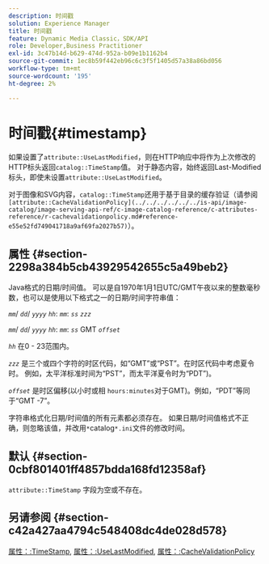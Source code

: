 ```yaml
---
description: 时间戳
solution: Experience Manager
title: 时间戳
feature: Dynamic Media Classic，SDK/API
role: Developer,Business Practitioner
exl-id: 3c47b14d-b629-474d-952a-b09e1b1162b4
source-git-commit: 1ec8b59f442eb96c6c3f5f1405d57a38a86bd056
workflow-type: tm+mt
source-wordcount: '195'
ht-degree: 2%

---
```


# 时间戳{#timestamp}

如果设置了`attribute::UseLastModified`，则在HTTP响应中将作为上次修改的HTTP标头返回`catalog::TimeStamp`值。 对于静态内容，始终返回Last-Modified标头，即使未设置`attribute::UseLastModified`。

对于图像和SVG内容，`catalog::TimeStamp`还用于基于目录的缓存验证（请参阅` [attribute::CacheValidationPolicy](../../../../../../is-api/image-catalog/image-serving-api-ref/c-image-catalog-reference/c-attributes-reference/r-cachevalidationpolicy.md#reference-e55e52fd749041718a9af69fa2027b57)`）。

## 属性 {#section-2298a384b5cb43929542655c5a49beb2}

Java格式的日期/时间值。 可以是自1970年1月1日UTC/GMT午夜以来的整数毫秒数，也可以是使用以下格式之一的日期/时间字符串值：

*`mm`*/  *`dd`*/  *`yyyy`* *`hh`*: *`mm`*:  *`ss`* *`zzz`*

*`mm`*/  *`dd`*/  *`yyyy`* *`hh`*: *`mm`*: *`ss`* GMT  *`offset`*

*`hh`* 在0 - 23范围内。

*`zzz`* 是三个或四个字符的时区代码，如“GMT”或“PST”。在时区代码中考虑夏令时。 例如，太平洋标准时间为“PST”，而太平洋夏令时为“PDT”)。

*`offset`* 是时区偏移(以小时或相 `hours:minutes`对于GMT)。例如，“PDT”等同于“GMT -7”。

字符串格式化日期/时间值的所有元素都必须存在。 如果日期/时间值格式不正确，则忽略该值，并改用`*`catalog`*.ini`文件的修改时间。

## 默认 {#section-0cbf801401ff4857bdda168fd12358af}

`attribute::TimeStamp` 字段为空或不存在。

## 另请参阅 {#section-c42a427aa4794c548408dc4de028d578}

[属性：:TimeStamp](../../../../../../is-api/image-catalog/image-serving-api-ref/c-image-catalog-reference/c-attributes-reference/r-timestamp.md#reference-4213c599a64942ee8cb9d80696b08296),  [属性：:UseLastModified](../../../../../../is-api/image-catalog/image-serving-api-ref/c-image-catalog-reference/c-attributes-reference/r-uselastmodified.md#reference-73ecc421e6864a38aec5a4775f06b8e8),  [属性：:CacheValidationPolicy](../../../../../../is-api/image-catalog/image-serving-api-ref/c-image-catalog-reference/c-attributes-reference/r-cachevalidationpolicy.md#reference-e55e52fd749041718a9af69fa2027b57)
